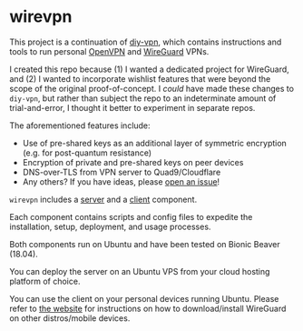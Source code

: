 # wirevpn

This project is a continuation of [diy-vpn](https://github.com/zbo14/diy-vpn), which contains instructions and tools to run personal [OpenVPN](https://openvpn.net/) and [WireGuard](https://www.wireguard.com/) VPNs.

I created this repo because (1) I wanted a dedicated project for WireGuard, and (2) I wanted to incorporate wishlist features that were beyond the scope of the original proof-of-concept. I *could* have made these changes to `diy-vpn`, but rather than subject the repo to an indeterminate amount of trial-and-error, I thought it better to experiment in separate repos.

The aforementioned features include:
* Use of pre-shared keys as an additional layer of symmetric encryption (e.g. for post-quantum resistance)
* Encryption of private and pre-shared keys on peer devices
* DNS-over-TLS from VPN server to Quad9/Cloudflare
* Any others? If you have ideas, please [open an issue](https://github.com/zbo14/wirevpn/issues/new)!

`wirevpn` includes a [server](https://github.com/zbo14/wirevpn-server) and a [client](https://github.com/zbo14/wirevpn-client) component.

Each component contains scripts and config files to expedite the installation, setup, deployment, and usage processes.

Both components run on Ubuntu and have been tested on Bionic Beaver (18.04).

You can deploy the server on an Ubuntu VPS from your cloud hosting platform of choice.

You can use the client on your personal devices running Ubuntu. Please refer to [the website](https://www.wireguard.com/install/) for instructions on how to download/install WireGuard on other distros/mobile devices.
